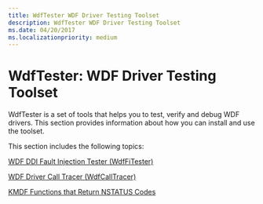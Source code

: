 ```yaml
---
title: WdfTester WDF Driver Testing Toolset
description: WdfTester WDF Driver Testing Toolset
ms.date: 04/20/2017
ms.localizationpriority: medium
---
```


# WdfTester: WDF Driver Testing Toolset


WdfTester is a set of tools that helps you to test, verify and debug WDF drivers. This section provides information about how you can install and use the toolset.

This section includes the following topics:

[WDF DDI Fault Injection Tester (WdfFiTester)](wdf-ddi-fault-injection-tester--wdffitester-.md)

[WDF Driver Call Tracer (WdfCallTracer)](wdf-driver-call-tracer--wdfcalltracer-.md)

[KMDF Functions that Return NSTATUS Codes](wdftester-functions-that-return-nstatus-codes.md)

 

 





